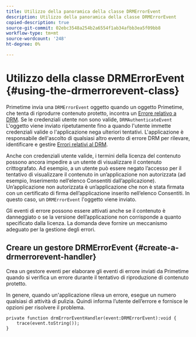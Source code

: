 ```yaml
---
title: Utilizzo della panoramica della classe DRMErrorEvent
description: Utilizzo della panoramica della classe DRMErrorEvent
copied-description: true
source-git-commit: 02ebc3548a254b2a6554f1ab34afbb3ea5f09bb8
workflow-type: tm+mt
source-wordcount: '248'
ht-degree: 0%

---
```


# Utilizzo della classe DRMErrorEvent {#using-the-drmerrorevent-class}

Primetime invia una `DRMErrorEvent` oggetto quando un oggetto Primetime, che tenta di riprodurre contenuto protetto, incontra un [Errore relativo a DRM](https://help.adobe.com/en_US/primetime/drm/index.html#reference-DRM_Client_Error_Messages). Se le credenziali utente non sono valide, `DRMAuthenticateEvent` L&#39;oggetto viene inviato ripetutamente fino a quando l&#39;utente immette credenziali valide o l&#39;applicazione nega ulteriori tentativi. L&#39;applicazione è responsabile dell&#39;ascolto di qualsiasi altro evento di errore DRM per rilevare, identificare e gestire [Errori relativi al DRM](https://help.adobe.com/en_US/primetime/drm/index.html#reference-DRM_Client_Error_Messages).

Anche con credenziali utente valide, i termini della licenza del contenuto possono ancora impedire a un utente di visualizzare il contenuto crittografato. Ad esempio, a un utente può essere negato l’accesso per il tentativo di visualizzare il contenuto in un’applicazione non autorizzata (ad esempio, Inserimento nell’elenco Consentiti dall’applicazione). Un’applicazione non autorizzata è un’applicazione che non è stata firmata con un certificato di firma dell’applicazione inserito nell’elenco Consentiti. In questo caso, un `DRMErrorEvent` l&#39;oggetto viene inviato.

Gli eventi di errore possono essere attivati anche se il contenuto è danneggiato o se la versione dell’applicazione non corrisponde a quanto specificato dalla licenza. La domanda deve fornire un meccanismo adeguato per la gestione degli errori.

## Creare un gestore DRMErrorEvent {#create-a-drmerrorevent-handler}

Crea un gestore eventi per elaborare gli eventi di errore inviati da Primetime quando si verifica un errore durante il tentativo di riproduzione di contenuto protetto.

In genere, quando un&#39;applicazione rileva un errore, esegue un numero qualsiasi di attività di pulizia. Quindi informa l’utente dell’errore e fornisce le opzioni per risolvere il problema.

```
private function drmErrorEventHandler(event:DRMErrorEvent):void {  
    trace(event.toString());  
} 
```
